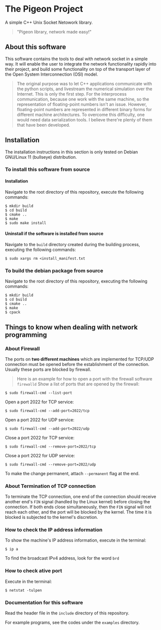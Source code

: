 # The Pigeon Project
A simple C++ Unix Socket Netowork library. 
>"Pigeon library, network made easy!"

## About this software

This software contains the tools to deal with network socket in a simple way. It will enable the user to integrate the network functionality rapidly into their project, and build some functionality on top of the transport layer of the Open System Interconnection (OSI) model.

>The original purpose was to let C++ applications communicate with the python scripts, and livestream the numerical simulation over the Internet.  This is only the first step. For the interprocess communication, because one work with the same machine, so the representation of floating-point numbers isn't an issue. However, floating-point numbers are represented in different binary forms for different machine architectures. To overcome this difficulty, one would need data serialization tools. I believe there're plenty of them that have been developed.

## Installation 

The installation instructions in this section is only tested on Debian GNU/Linux 11 (bullseye) distribution.

### To install this software from source

#### Installation
Navigate to the root directory of this repository, execute the following commands:
```
$ mkdir build
$ cd build
$ cmake ..
$ make
$ sudo make install
```

#### Uninstall if the software is installed from source
Navigate to the `build` directory created during the building process, executing the following commands:
```
$ sudo xargs rm <install_manifest.txt
```
### To build the debian package from source

Navigate to the root directory of this repository, executing the following commands:
```
$ mkdir build
$ cd build
$ cmake ..
$ make
$ cpack
```
## Things to know when dealing with network programming
### About Firewall
The ports on **two different machines** which are implemented for TCP/UDP connection must be opened before the establishment of the connection. Usually these ports are blocked by firewall.

>Here is an example for how to open a port with the firewall software `firewalld`
Show a list of ports that are opened by the firewall:
```
$ sudo firewall-cmd --list-port
```
Open a port 2022 for TCP service:
```
$ sudo firewall-cmd --add-port=2022/tcp
```
Open a port 2022 for UDP service:
```
$ sudo firewall-cmd --add-port=2022/udp
```
Close a port 2022 for TCP service:
```
$ sudo firewall-cmd --remove-port=2022/tcp
```
Close a port 2022 for UDP service:
```
$ sudo firewall-cmd --remove-port=2022/udp
```
To make the change permanent, attach `--permanent` flag at the end.

### About Termination of TCP connection
To terminate the TCP connection, one end of the connection should receive another end's `FIN` signal (handled by the Linux kernel) before closing the connection. If both ends close simultaneously, then the `FIN` signal will not reach each other, and the port will be blocked by the kernel. The time it is blocked is subjected to the kernel's discretion.

### How to check the IP address information
To show the machine's IP address information, execute in the terminal:
```
$ ip a
```
To find the broadcast IPv4 address, look for the word `brd`

### How to check ative port
Execute in the terminal:
```
$ netstat -tulpen
```

### Documentation for this software

Read the header file in the `include` directory of this repository.

For example programs, see the codes under the `examples` directory.
